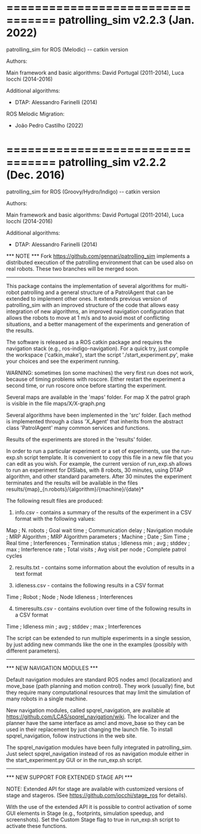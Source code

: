 =================================
patrolling_sim v2.2.3 (Jan. 2022)
=================================

patrolling_sim for ROS (Melodic) -- catkin version

Authors:

Main framework and basic algorithms:
 David Portugal (2011-2014), Luca Iocchi (2014-2016)
 
Additional algorithms:
* DTAP: Alessandro Farinelli (2014)

ROS Melodic Migration:
* João Pedro Castilho (2022)

=================================
patrolling_sim v2.2.2 (Dec. 2016)
=================================

patrolling_sim for ROS (Groovy/Hydro/Indigo) -- catkin version

Authors:

Main framework and basic algorithms:
 David Portugal (2011-2014), Luca Iocchi (2014-2016)
 
Additional algorithms:
* DTAP: Alessandro Farinelli (2014)


*** NOTE ***
Fork https://github.com/gennari/patrolling_sim implements a distributed execution
of the patrolling environment that can be used also on real robots. 
These two branches will be merged soon.

************

This package contains the implementation of several algorithms for multi-robot patrolling and a general structure of a PatrolAgent that can be extended to implement other ones.
It extends previous version of patrolling_sim with an improved structure of the code that allows easy integration of new algorithms, an improved navigation configuration that allows the robots to move at 1 m/s and to avoid most of conflicting situations, and a better management of the experiments and generation of the results.

The software is released as a ROS catkin package and requires the navigation stack (e.g., ros-indigo-navigation).
For a quick try, just compile the workspace ('catkin_make'), start the script './start_experiment.py',
make your choices and see the experiment running. 

WARNING: sometimes (on some machines) the very first run does not work, because of timing problems with roscore. 
Either restart the experiment a second time, or run roscore once before starting the experiment.

Several maps are available in the 'maps' folder. For map X the patrol graph is visible in the file
maps/X/X-graph.png 

Several algorithms have been implemented in the 'src' folder. Each method is implemented through a class 'X_Agent' that inherits from the abstract class 'PatrolAgent' many common services and functions.

Results of the experiments are stored in the 'results' folder.

In order to run a particular experiment or a set of experiments, use the run-exp.sh script template.
It is convenient to copy this file in a new file that you can edit as you wish.
For example, the current version of run_exp.sh allows to run an experiment for 
DISlabs, with 8 robots, 30 minutes, using DTAP algorithm, and other standard parameters.
After 30 minutes the experiment terminates and the results will be available in the files
results/{map}_{n.robots}/{algorithm}/{machine}/{date}*

The following result files are produced:

1) info.csv - contains a summary of the results of the experiment in a CSV format with the following values:

  Map ; N. robots ; Goal wait time ; Communication delay ; Navigation module ; MRP Algorithm ; MRP Algorithm parameters ; Machine ; Date ; 
  Sim Time ; Real time ; Interferences ; Termination status ; Idleness min ; avg	; stddev ; max ; 
  Interference rate ; Total visits ; Avg visit per node ;   Complete patrol cycles

2) results.txt - contains some information about the evolution of results in a text format

3) idleness.csv - contains the following results in a CSV format 

  Time ; Robot ; Node ; Node Idleness ; Interferences 

4) timeresults.csv - contains evolution over time of the following results in a CSV format

  Time ; Idleness min ; avg ; stddev ; max ; Interferences



The script can be extended to run multiple experiments in a single session, by just adding new commands like the one in the examples (possibly with different parameters).

************

*** NEW NAVIGATION MODULES ***

Default navigation modules are standard ROS nodes amcl (localization) and move_base (path planning and motion control).
They work (usually) fine, but they require many computational resources that may limit the simulation of many robots 
in a single machine.

New navigation modules, called spqrel_navigation, are available at https://github.com/LCAS/spqrel_navigation/wiki.
The localizer and the planner have the same interface as amcl and move_base so they can be used in their replacement
by just changing the launch file. To install spqrel_navigation, follow instructions in the web site.

The spqrel_navigation modules have been fully integrated in patrolling_sim. Just select spqrel_navigation instead of ros
as navigation module either in the start_experiment.py GUI or in the run_exp.sh script.

************

*** NEW SUPPORT FOR EXTENDED STAGE API ***

NOTE: Extended API for stage are available with customized versions of stage and stageros.
(See https://github.com/iocchi/stage_ros for details).

With the use of the extended API it is possible to control activation of some GUI elements
in Stage (e.g., footprints, simulation speedup, and screenshots).
Set the Custom Stage flag to true in run_exp.sh script to activate these functions.


